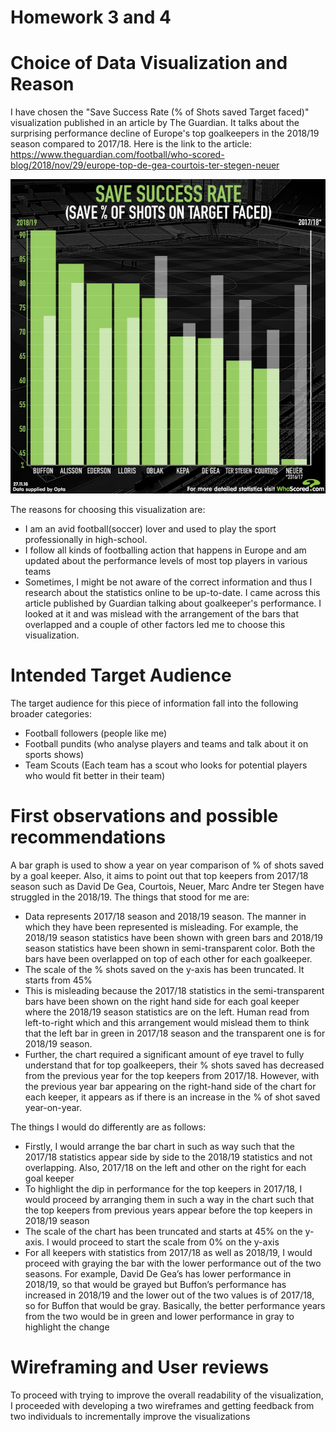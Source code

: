 # Homework 3 and 4

# Choice of Data Visualization and Reason
I have chosen the "Save Success Rate (% of Shots saved Target faced)" visualization published in an article by The Guardian.
It talks about the surprising performance decline of Europe's top goalkeepers in the 2018/19 season compared to 2017/18. 
Here is the link to the article: https://www.theguardian.com/football/who-scored-blog/2018/nov/29/europe-top-de-gea-courtois-ter-stegen-neuer

![Visualization](https://github.com/mkgada/TellingStoriesWithData/blob/master/HW4_4.PNG)

The reasons for choosing this visualization are:
- I am an avid football(soccer) lover and used to play the sport professionally in high-school.
- I follow all kinds of footballing action that happens in Europe and am updated about the performance levels of most top players in various teams
- Sometimes, I might be not aware of the correct information and thus I research about the statistics online to be up-to-date. I came across this article published by Guardian talking about goalkeeper's performance. I looked at it and was mislead with the arrangement of the bars that overlapped and a couple of other factors led me to choose this visualization.

# Intended Target Audience
The target audience for this piece of information fall into the following broader categories:
- Football followers (people like me)
- Football pundits (who analyse players and teams and talk about it on sports shows)
- Team Scouts (Each team has a scout who looks for potential players who would fit better in their team)

# First observations and possible recommendations
A bar graph is used to show a year on year comparison of % of shots saved by a goal keeper. Also, it aims to point out that top keepers from 2017/18 season such as David De Gea, Courtois, Neuer, Marc Andre ter Stegen have struggled in the 2018/19.
The things that stood for me are:
-	Data represents 2017/18 season and 2018/19 season. The manner in which they have been represented is misleading. For example, the 2018/19 season statistics have been shown with green bars and 2018/19 season statistics have been shown in semi-transparent color. Both the bars have been overlapped on top of each other for each goalkeeper.
-	The scale of the % shots saved on the y-axis has been truncated. It starts from 45%
-	This is misleading because the 2017/18 statistics in the semi-transparent bars have been shown on the right hand side for each goal keeper where the 2018/19 season statistics are on the left. Human read from left-to-right which and this arrangement would mislead them to think that the left bar in green in 2017/18 season and the transparent one is for 2018/19 season.
-	Further, the chart required a significant amount of eye travel to fully understand that for top goalkeepers, their % shots saved has decreased from the previous year for the top keepers from 2017/18. However, with the previous year bar appearing on the right-hand side of the chart for each keeper, it appears as if there is an increase in the % of shot saved year-on-year.


The things I would do differently are as follows:
-	Firstly, I would arrange the bar chart in such as way such that the 2017/18 statistics appear side by side to the 2018/19 statistics and not overlapping. Also, 2017/18 on the left and other on the right for each goal keeper
-	To highlight the dip in performance for the top keepers in 2017/18, I would proceed by arranging them in such a way in the chart such that the top keepers from previous years appear before the top keepers in 2018/19 season
-	The scale of the chart has been truncated and starts at 45% on the y-axis. I would proceed to start the scale from 0% on the y-axis
-	For all keepers with statistics from 2017/18 as well as 2018/19, I would proceed with graying the bar with the lower performance out of the two seasons. For example, David De Gea’s has lower performance in 2018/19, so that would be grayed but Buffon’s performance has increased in 2018/19 and the lower out of the two values is of 2017/18, so for Buffon that would be gray. Basically, the better performance years from the two would be in green and lower performance in gray to highlight the change

# Wireframing and User reviews
To proceed with trying to improve the overall readability of the visualization, I proceeded with developing a two wireframes and getting feedback from two individuals to incrementally improve the visualizations

